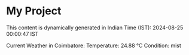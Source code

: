 # My Project

This content is dynamically generated in Indian Time (IST): 2024-08-25 00:00:47 IST


Current Weather in Coimbatore:
Temperature: 24.88 °C
Condition: mist
